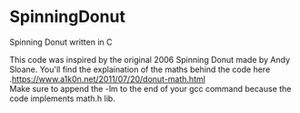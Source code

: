 # SpinningDonut
Spinning Donut written in C

This code was inspired by the original 2006 Spinning Donut made by Andy Sloane.
You'll find the explaination of the maths behind the code here .https://www.a1k0n.net/2011/07/20/donut-math.html  
Make sure to append the -lm to the end of your gcc command because the code implements math.h lib.
